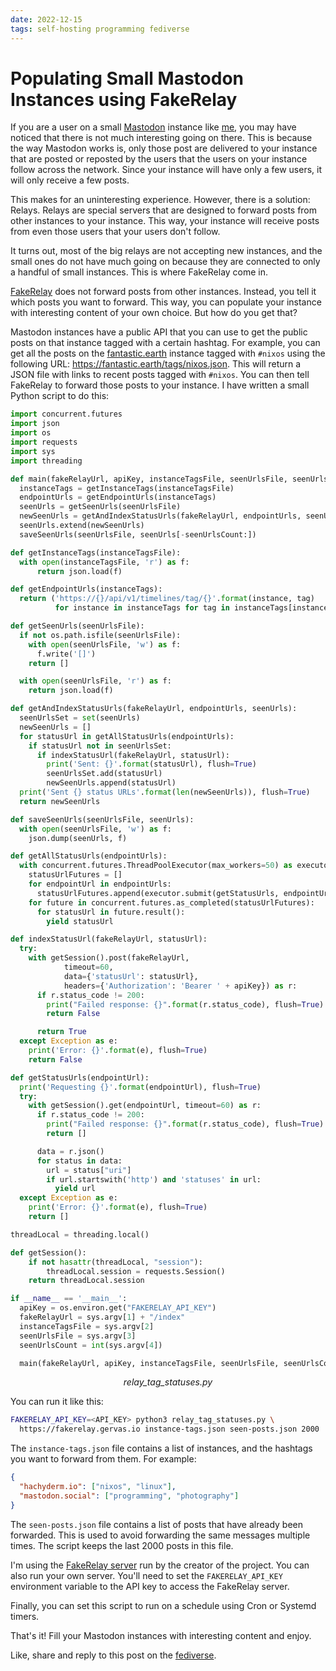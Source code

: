 ```yaml
---
date: 2022-12-15
tags: self-hosting programming fediverse
---
```


# Populating Small Mastodon Instances using FakeRelay

If you are a user on a small [Mastodon](https://joinmastodon.org) instance like [me](https://fantastic.earth/@abnv), you may have noticed that there is not much interesting going on there. This is because the way Mastodon works is, only those post are delivered to your instance that are posted or reposted by the users that the users on your instance follow across the network. Since your instance will have only a few users, it will only receive a few posts.

This makes for an uninteresting experience. However, there is a solution: Relays. Relays are special servers that are designed to forward posts from other instances to your instance. This way, your instance will receive posts from even those users that your users don't follow.

It turns out, most of the big relays are not accepting new instances, and the small ones do not have much going on because they are connected to only a handful of small instances. This is where FakeRelay come in.

[FakeRelay](https://github.com/g3rv4/FakeRelay) does not forward posts from other instances. Instead, you tell it which posts you want to forward. This way, you can populate your instance with interesting content of your own choice. But how do you get that?

Mastodon instances have a public API that you can use to get the public posts on that instance tagged with a certain hashtag. For example, you can get all the posts on the [fantastic.earth](https://fantastic.earth) instance tagged with `#nixos` using the following URL: <https://fantastic.earth/tags/nixos.json>. This will return a JSON file with links to recent posts tagged with `#nixos`. You can then tell FakeRelay to forward those posts to your instance. I have written a small Python script to do this:

```python
import concurrent.futures
import json
import os
import requests
import sys
import threading

def main(fakeRelayUrl, apiKey, instanceTagsFile, seenUrlsFile, seenUrlsCount):
  instanceTags = getInstanceTags(instanceTagsFile)
  endpointUrls = getEndpointUrls(instanceTags)
  seenUrls = getSeenUrls(seenUrlsFile)
  newSeenUrls = getAndIndexStatusUrls(fakeRelayUrl, endpointUrls, seenUrls)
  seenUrls.extend(newSeenUrls)
  saveSeenUrls(seenUrlsFile, seenUrls[-seenUrlsCount:])

def getInstanceTags(instanceTagsFile):
  with open(instanceTagsFile, 'r') as f:
      return json.load(f)

def getEndpointUrls(instanceTags):
  return ('https://{}/api/v1/timelines/tag/{}'.format(instance, tag)
          for instance in instanceTags for tag in instanceTags[instance])

def getSeenUrls(seenUrlsFile):
  if not os.path.isfile(seenUrlsFile):
    with open(seenUrlsFile, 'w') as f:
      f.write('[]')
    return []

  with open(seenUrlsFile, 'r') as f:
    return json.load(f)

def getAndIndexStatusUrls(fakeRelayUrl, endpointUrls, seenUrls):
  seenUrlsSet = set(seenUrls)
  newSeenUrls = []
  for statusUrl in getAllStatusUrls(endpointUrls):
    if statusUrl not in seenUrlsSet:
      if indexStatusUrl(fakeRelayUrl, statusUrl):
        print('Sent: {}'.format(statusUrl), flush=True)
        seenUrlsSet.add(statusUrl)
        newSeenUrls.append(statusUrl)
  print('Sent {} status URLs'.format(len(newSeenUrls)), flush=True)
  return newSeenUrls

def saveSeenUrls(seenUrlsFile, seenUrls):
  with open(seenUrlsFile, 'w') as f:
    json.dump(seenUrls, f)

def getAllStatusUrls(endpointUrls):
  with concurrent.futures.ThreadPoolExecutor(max_workers=50) as executor:
    statusUrlFutures = []
    for endpointUrl in endpointUrls:
      statusUrlFutures.append(executor.submit(getStatusUrls, endpointUrl))
    for future in concurrent.futures.as_completed(statusUrlFutures):
      for statusUrl in future.result():
        yield statusUrl

def indexStatusUrl(fakeRelayUrl, statusUrl):
  try:
    with getSession().post(fakeRelayUrl,
            timeout=60,
            data={'statusUrl': statusUrl},
            headers={'Authorization': 'Bearer ' + apiKey}) as r:
      if r.status_code != 200:
        print("Failed response: {}".format(r.status_code), flush=True)
        return False

      return True
  except Exception as e:
    print('Error: {}'.format(e), flush=True)
    return False

def getStatusUrls(endpointUrl):
  print('Requesting {}'.format(endpointUrl), flush=True)
  try:
    with getSession().get(endpointUrl, timeout=60) as r:
      if r.status_code != 200:
        print("Failed response: {}".format(r.status_code), flush=True)
        return []

      data = r.json()
      for status in data:
        url = status["uri"]
        if url.startswith('http') and 'statuses' in url:
          yield url
  except Exception as e:
    print('Error: {}'.format(e), flush=True)
    return []

threadLocal = threading.local()

def getSession():
    if not hasattr(threadLocal, "session"):
        threadLocal.session = requests.Session()
    return threadLocal.session

if __name__ == '__main__':
  apiKey = os.environ.get("FAKERELAY_API_KEY")
  fakeRelayUrl = sys.argv[1] + "/index"
  instanceTagsFile = sys.argv[2]
  seenUrlsFile = sys.argv[3]
  seenUrlsCount = int(sys.argv[4])

  main(fakeRelayUrl, apiKey, instanceTagsFile, seenUrlsFile, seenUrlsCount)
```

<center><em>relay_tag_statuses.py</em></center>

You can run it like this:

```bash
FAKERELAY_API_KEY=<API_KEY> python3 relay_tag_statuses.py \
  https://fakerelay.gervas.io instance-tags.json seen-posts.json 2000
```

The `instance-tags.json` file contains a list of instances, and the hashtags you want to forward from them. For example:

```json
{
  "hachyderm.io": ["nixos", "linux"],
  "mastodon.social": ["programming", "photography"]
}
```

The `seen-posts.json` file contains a list of posts that have already been forwarded. This is used to avoid forwarding the same messages multiple times. The script keeps the last 2000 posts in this file.

I'm using the [FakeRelay server](https://fakerelay.gervas.io) run by the creator of the project. You can also run your own server. You'll need to set the `FAKERELAY_API_KEY` environment variable to the API key to access the FakeRelay server.

Finally, you can set this script to run on a schedule using Cron or Systemd timers.

That's it! Fill your Mastodon instances with interesting content and enjoy.

Like, share and reply to this post on the [fediverse](https://fantastic.earth/@abnv/109518233198510914).
